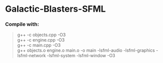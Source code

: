 # Galactic-Blasters-SFML

### Compile with:

> g++ -c objects.cpp -O3  
> g++ -c engine.cpp -O3  
> g++ -c main.cpp -O3  
> g++ objects.o engine.o main.o -o main -lsfml-audio -lsfml-graphics -lsfml-network -lsfml-system -lsfml-window -O3  